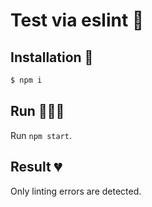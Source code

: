 # Test via eslint 🚀

## Installation 💾
```sh
$ npm i
```

## Run 🏃🏻‍♂️
Run `npm start`.

## Result 💔
Only linting errors are detected.
